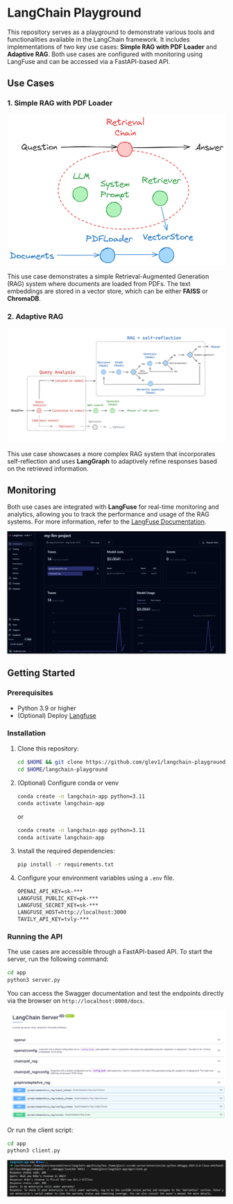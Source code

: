 # LangChain Playground

This repository serves as a playground to demonstrate various tools and functionalities available in the LangChain framework. It includes implementations of two key use cases: **Simple RAG with PDF Loader** and **Adaptive RAG**. Both use cases are configured with monitoring using LangFuse and can be accessed via a FastAPI-based API.

## Use Cases

### 1. Simple RAG with PDF Loader

![Simple RAG with PDF Loader](./docs/images/pdf_chain.png)

This use case demonstrates a simple Retrieval-Augmented Generation (RAG) system where documents are loaded from PDFs. The text embeddings are stored in a vector store, which can be either **FAISS** or **ChromaDB**.

### 2. Adaptive RAG

![Adaptative RAG](./docs/images/adaptative_rag.png)

This use case showcases a more complex RAG system that incorporates self-reflection and uses **LangGraph** to adaptively refine responses based on the retrieved information.

## Monitoring
Both use cases are integrated with **LangFuse** for real-time monitoring and analytics, allowing you to track the performance and usage of the RAG systems. For more information, refer to the [LangFuse Documentation](https://langfuse.com/docs).

![Langfuse](./docs/images/langfuse.png)

## Getting Started

### Prerequisites
- Python 3.9 or higher
- (Optional) Deploy [Langfuse](https://langfuse.com/docs/deployment/self-host)

### Installation

1. Clone this repository:
    ```bash
    cd $HOME && git clone https://github.com/glev1/langchain-playground.git
    cd $HOME/langchain-playground
    ```

2. (Optional) Configure conda or venv
    ```bash
    conda create -n langchain-app python=3.11
    conda activate langchain-app
    ```

    or

    ```bash
    conda create -n langchain-app python=3.11
    conda activate langchain-app
    ```

3. Install the required dependencies:
    ```bash
    pip install -r requirements.txt
    ```

4. Configure your environment variables using a ```.env``` file.

    ```
    OPENAI_API_KEY=sk-***
    LANGFUSE_PUBLIC_KEY=pk-***
    LANGFUSE_SECRET_KEY=sk-***
    LANGFUSE_HOST=http://localhost:3000
    TAVILY_API_KEY=tvly-***
    ```

### Running the API

The use cases are accessible through a FastAPI-based API. To start the server, run the following command:

```bash
cd app
python3 server.py
```

You can access the Swagger documentation and test the endpoints directly via the browser on ```http://localhost:8000/docs```. 


![FastAPI](./docs/images/api.png)


Or run the client script:

```bash
cd app
python3 client.py
```

![Client script](./docs/images/client_script.png)